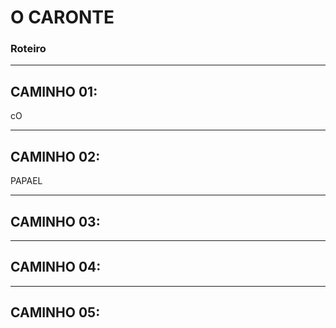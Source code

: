 # O CARONTE

### Roteiro


---
## CAMINHO 01:






cO

---
## CAMINHO 02:
PAPAEL

---
## CAMINHO 03:


---
## CAMINHO 04:


---
## CAMINHO 05:
